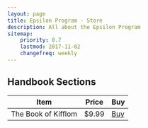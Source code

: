 ```yaml
---
layout: page
title: Epsilon Program - Store
description: All about the Epsilon Program
sitemap:
    priority: 0.7
    lastmod: 2017-11-02
    changefreq: weekly
---
```

## Handbook Sections
<div class="table-wrapper">
	<table>
		<thead>
			<tr>
				<th>Item</th>
				<th>Price</th>
				<th>Buy</th>
			</tr>
		</thead>
		<tbody>
			<tr>
				<td>The Book of Kifflom</td>
				<td>$9.99</td>
				<td><a href="https://docs.google.com/document/d/1YEsNlpNSiBtz_KLnVm1x_yShn-VeSdvLTSBXLdV_Ra4/" class="button">Buy</a></td>
			</tr>
		</tbody>
	</table>
</div>
